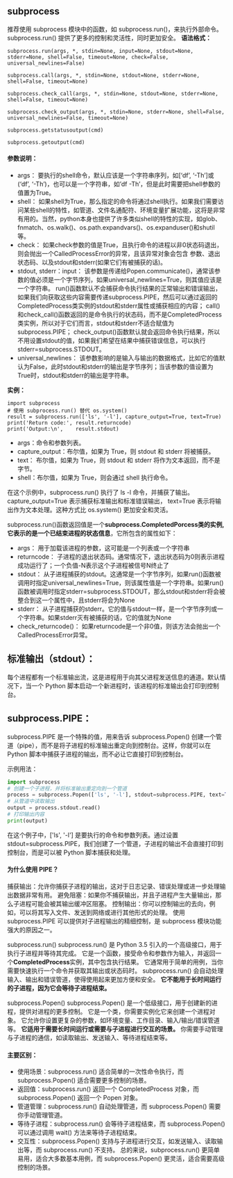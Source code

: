 
## subprocess 
推荐使用 subprocess 模块中的函数，如 subprocess.run()，来执行外部命令。subprocess.run() 提供了更多的控制和灵活性，同时更加安全。
**语法格式：**
```py{.line-numbers}
subprocess.run(args, *, stdin=None, input=None, stdout=None, stderr=None, shell=False, timeout=None, check=False, universal_newlines=False)

subprocess.call(args, *, stdin=None, stdout=None, stderr=None, shell=False, timeout=None)

subprocess.check_call(args, *, stdin=None, stdout=None, stderr=None, shell=False, timeout=None)

subprocess.check_output(args, *, stdin=None, stderr=None, shell=False, universal_newlines=False, timeout=None)

subprocess.getstatusoutput(cmd)

subprocess.getoutput(cmd)
```

#### 参数说明：

- args： 要执行的shell命令，默认应该是一个字符串序列，如[‘df’, ‘-Th’]或(‘df’, ‘-Th’)，也可以是一个字符串，如’df -Th’，但是此时需要把shell参数的值置为True。
- shell： 如果shell为True，那么指定的命令将通过shell执行。如果我们需要访问某些shell的特性，如管道、文件名通配符、环境变量扩展功能，这将是非常有用的。当然，python本身也提供了许多类似shell的特性的实现，如glob、fnmatch、os.walk()、os.path.expandvars()、os.expanduser()和shutil等。
- check： 如果check参数的值是True，且执行命令的进程以非0状态码退出，则会抛出一个CalledProcessError的异常，且该异常对象会包含 参数、退出状态码、以及stdout和stderr(如果它们有被捕获的话)。
- stdout, stderr：input： 该参数是传递给Popen.communicate()，通常该参数的值必须是一个字节序列，如果universal_newlines=True，则其值应该是一个字符串。
run()函数默认不会捕获命令执行结果的正常输出和错误输出，如果我们向获取这些内容需要传递subprocess.PIPE，然后可以通过返回的CompletedProcess类实例的stdout和stderr属性或捕获相应的内容；
call()和check_call()函数返回的是命令执行的状态码，而不是CompletedProcess类实例，所以对于它们而言，stdout和stderr不适合赋值为subprocess.PIPE；
check_output()函数默认就会返回命令执行结果，所以不用设置stdout的值，如果我们希望在结果中捕获错误信息，可以执行stderr=subprocess.STDOUT。
- universal_newlines： 该参数影响的是输入与输出的数据格式，比如它的值默认为False，此时stdout和stderr的输出是字节序列；当该参数的值设置为True时，stdout和stderr的输出是字符串。

**实例：**
```py{.line-numbers}
import subprocess
# 使用 subprocess.run() 替代 os.system()
result = subprocess.run(['ls', '-l'], capture_output=True, text=True)
print('Return code:', result.returncode)
print('Output:\n',    result.stdout)
```

- args：命令和参数列表。
- capture_output：布尔值，如果为 True，则 stdout 和 stderr 将被捕获。
- text： 布尔值，如果为 True，则 stdout 和 stderr 将作为文本返回，而不是字节。
- shell：布尔值，如果为 True，则会通过 shell 执行命令。  

在这个示例中，subprocess.run() 执行了 ls -l 命令，并捕获了输出。capture_output=True 表示捕获标准输出和标准错误输出，
text=True 表示将输出作为文本处理。这种方式比 os.system() 更加安全和灵活。

subprocess.run()函数返回值是一个**subprocess.CompletedPorcess类的实例,它表示的是一个已结束进程的状态信息**，它所包含的属性如下：

- args： 用于加载该进程的参数，这可能是一个列表或一个字符串
- returncode： 子进程的退出状态码。通常情况下，退出状态码为0则表示进程成功运行了；一个负值-N表示这个子进程被信号N终止了
- stdout： 从子进程捕获的stdout。这通常是一个字节序列，如果run()函数被调用时指定universal_newlines=True，则该属性值是一个字符串。如果run()函数被调用时指定stderr=subprocess.STDOUT，那么stdout和stderr将会被整合到这一个属性中，且stderr将会为None
- stderr： 从子进程捕获的stderr。它的值与stdout一样，是一个字节序列或一个字符串。如果stderr灭有被捕获的话，它的值就为None
- check_returncode()： 如果returncode是一个非0值，则该方法会抛出一个CalledProcessError异常。


## 标准输出（stdout）：
每个进程都有一个标准输出流，这是进程用于向其父进程发送信息的通道。默认情况下，当一个 Python 脚本启动一个新进程时，该进程的标准输出会打印到控制台。

## subprocess.PIPE：
subprocess.PIPE 是一个特殊的值，用来告诉 subprocess.Popen() 创建一个管道（pipe），而不是将子进程的标准输出重定向到控制台。这样，你就可以在 Python 脚本中捕获子进程的输出，而不必让它直接打印到控制台。

示例用法：
```py
import subprocess
# 创建一个子进程，并将标准输出重定向到一个管道
process = subprocess.Popen(['ls', '-l'], stdout=subprocess.PIPE, text=True)
# 从管道中读取输出
output = process.stdout.read()
# 打印输出内容
print(output)
```
在这个例子中，['ls', '-l'] 是要执行的命令和参数列表。通过设置 stdout=subprocess.PIPE，我们创建了一个管道，子进程的输出不会直接打印到控制台，而是可以被 Python 脚本捕获和处理。

#### 为什么使用 PIPE？
捕获输出：允许你捕获子进程的输出，这对于日志记录、错误处理或进一步处理输出数据非常有用。
避免阻塞：如果你不捕获输出，并且子进程产生大量输出，那么子进程可能会被其输出缓冲区阻塞。
控制输出：你可以控制输出的去向，例如，可以将其写入文件、发送到网络或进行其他形式的处理。
使用 subprocess.PIPE 可以提供对子进程输出的精细控制，是 subprocess 模块功能强大的原因之一。

subprocess.run()
subprocess.run() 是 Python 3.5 引入的一个高级接口，用于执行子进程并等待其完成。
它是一个函数，接受命令和参数作为输入，并返回一个**CompletedProcess**实例，其中包含执行结果。
它通常用于简单的用例，当你需要快速执行一个命令并获取其输出或状态码时。
subprocess.run() 会自动处理输入、输出和错误管道，使得使用起来更加方便和安全。
**它不能用于长时间运行的子进程，因为它会等待子进程结束。**

subprocess.Popen()
subprocess.Popen() 是一个低级接口，用于创建新的进程，提供对进程的更多控制。
它是一个类，你需要实例化它来创建一个进程对象。
它允许你设置更复杂的参数，如环境变量、工作目录、输入/输出/错误管道等。
**它适用于需要长时间运行或需要与子进程进行交互的场景。**
你需要手动管理与子进程的通信，如读取输出、发送输入、等待进程结束等。  

#### 主要区别：
- 使用场景：subprocess.run() 适合简单的一次性命令执行，而 subprocess.Popen() 适合需要更多控制的场景。
- 返回值：subprocess.run() 返回一个 CompletedProcess 对象，而 subprocess.Popen() 返回一个 Popen 对象。
- 管道管理：subprocess.run() 自动处理管道，而 subprocess.Popen() 需要你手动管理管道。
- 等待子进程：subprocess.run() 会等待子进程结束，而 subprocess.Popen() 可以通过调用 wait() 方法来等待子进程结束。
- 交互性：subprocess.Popen() 支持与子进程进行交互，如发送输入、读取输出等，而 subprocess.run() 不支持。
总的来说，subprocess.run() 更简单易用，适合大多数基本用例，而 subprocess.Popen() 更灵活，适合需要高级控制的场景。